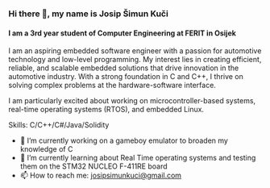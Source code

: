 ### Hi there 👋, my name is Josip Šimun Kuči
#### I am a 3rd year student of Computer Engineering at FERIT in Osijek
I am an aspiring embedded software engineer with a passion for automotive technology and low-level programming. My interest lies in creating efficient, reliable, and scalable embedded solutions that drive innovation in the automotive industry. With a strong foundation in C and C++, I thrive on solving complex problems at the hardware-software interface.

I am particularly excited about working on microcontroller-based systems, real-time operating systems (RTOS), and embedded Linux.

Skills: C/C++/C#/Java/Solidity

- 🔭 I’m currently working on a gameboy emulator to broaden my knowledge of C 
- 🌱 I’m currently learning about Real Time operating systems and testing them on the STM32 NUCLEO F-411RE board 
- 📫 How to reach me: josipsimunkuci@gmail.com 





